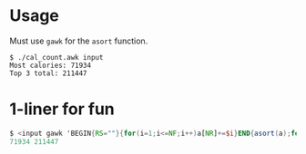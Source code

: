 # Usage

Must use `gawk` for the `asort` function.

```shell
$ ./cal_count.awk input
Most calories: 71934
Top 3 total: 211447
```

# 1-liner for fun
```awk
$ <input gawk 'BEGIN{RS=""}{for(i=1;i<=NF;i++)a[NR]+=$i}END{asort(a);for(i=FNR;i>=FNR-2;i--)sum=sum+a[i];print a[FNR],sum}'
71934 211447
```
